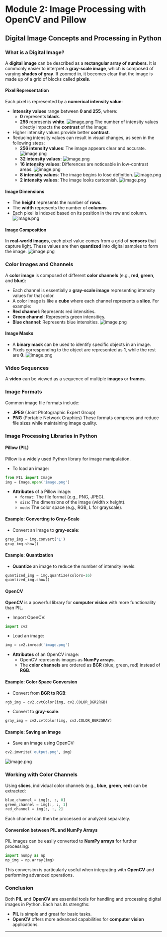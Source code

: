 

# Module 2: Image Processing with OpenCV and Pillow
## Digital Image Concepts and Processing in Python
### What is a Digital Image?
A **digital image** can be described as a **rectangular array of numbers**. It is commonly easier to interpret a **gray-scale image**, which is composed of varying **shades of gray**. If zoomed in, it becomes clear that the image is made up of a grid of blocks called **pixels**.
#### Pixel Representation
Each pixel is represented by a **numerical intensity value**:
- **Intensity values** range between **0 and 255**, where:
	- **0** represents **black**.
	- **255** represents **white**.
![image.png](https://prod-files-secure.s3.us-west-2.amazonaws.com/03e82b26-cccb-4906-bb56-adabcbdc0655/fa1bb4aa-313a-44c2-a7b3-7fa4a8432b08/image.png?X-Amz-Algorithm=AWS4-HMAC-SHA256&X-Amz-Content-Sha256=UNSIGNED-PAYLOAD&X-Amz-Credential=ASIAZI2LB4664MEKGO3Z%2F20250201%2Fus-west-2%2Fs3%2Faws4_request&X-Amz-Date=20250201T201441Z&X-Amz-Expires=3600&X-Amz-Security-Token=IQoJb3JpZ2luX2VjENT%2F%2F%2F%2F%2F%2F%2F%2F%2F%2FwEaCXVzLXdlc3QtMiJHMEUCIQCg0p3XH%2FehRRODBocliYH5kQtohjlnjv7O3g6ZJwl5kQIgTZQFbK%2FXxHrp2XkDeeqRqALi35ON9qFtqJA%2FrTpr2DwqiAQI3f%2F%2F%2F%2F%2F%2F%2F%2F%2F%2FARAAGgw2Mzc0MjMxODM4MDUiDFAg0BHT%2FfcjrkweCCrcA51gwRbUXFEYkEYuJ8u4GBIXFrlAmj3w1cszf0yE%2FSk0gwc1kEKB7SbXOWihESaeGBYpHPQ0NaJ8rFITozhahnAyzkwF3OE0sV%2Fc3odRxHPKR%2F%2B41wceyeQ5sgRAjYOr0tdvnNtK%2BwZfDPloPuL5rqcccNoXKnmXFWSWISRXNzvCbygnNM1%2F%2BA87IX7joWiB%2BZeWSZzlpIjbQjlaLjJI6TSCyVnAJFUAcBV%2Fi1Z9tRqUQcPDDGpS%2B%2F8NOlOhrzCFjFeQMJDljhA8AMIl4YGaLts0WRWEe34OBuCpNHeVNBgKeWJAQNJdPnSZ9upbppCosQGzG7lPm0ta5N7FTS2V5T%2FPECZqoBaClwPoE%2BZjZO124Wp%2F6biQxkjexYfIfziDKENG3UHFGYD08xJ2X9TPlr7H%2B3Cjze8iW4GpXpT%2FHNm0siE8%2FtLl19Q9Kl%2BKCanNkUUmEo3qNOCN4A%2BcLxgnHV1NzFX4VgLSOZjiw62NGzvJjjnaFx1j8zGTCJL7yOBNH9LCa2MuKpmdnqG1uZfbRFubaxjQYhI1nKmkG4vUoeJw5wEpUKcdZqswbtENW9qojwdI1KMwHcDF5utSqV4n1fXIFkayJlUnuOjic%2F4HOFfJ3m8oMca1tefB4OKmMLz2%2BbwGOqUBsQjNmS6pdnGf94%2BBMx0F0KtQgM%2BiuWSav4rc86ELd922hDTYvc%2BLl2SNQp59k3ixlNVj%2BWJuAO%2BKzRar9TyaXXsDwsosYCuz43zLOnEqAU%2F05nS%2F0q%2B3eWIvHVibYYIo8MBgkEo8I1%2BM25dCOByoNEMI%2BdzNnz3vgj3vo%2FNqWSNA0lmXFOvoPuoV%2B2YifTsCK6c80fL%2BCQ%2Ft4b3SpTOloU4DDRu4&X-Amz-Signature=454215c7fe297fa24260875d0d5793731547e5ca03734cb5c00fc3f3ea3b2353&X-Amz-SignedHeaders=host&x-id=GetObject)
The number of intensity values directly impacts the **contrast** of the image:
- Higher intensity values provide better **contrast**.
- Reducing intensity values can result in visual changes, as seen in the following steps:
	- **256 intensity values**: The image appears clear and accurate.
![image.png](https://prod-files-secure.s3.us-west-2.amazonaws.com/03e82b26-cccb-4906-bb56-adabcbdc0655/0de7dfb4-99dc-4b87-8932-5165b3c3b775/image.png?X-Amz-Algorithm=AWS4-HMAC-SHA256&X-Amz-Content-Sha256=UNSIGNED-PAYLOAD&X-Amz-Credential=ASIAZI2LB4665IPFVM7H%2F20250201%2Fus-west-2%2Fs3%2Faws4_request&X-Amz-Date=20250201T201441Z&X-Amz-Expires=3600&X-Amz-Security-Token=IQoJb3JpZ2luX2VjENT%2F%2F%2F%2F%2F%2F%2F%2F%2F%2FwEaCXVzLXdlc3QtMiJHMEUCIQCcqdXKxN4rF4areArU%2F5BYX1%2BuuabG0GDb3v%2F%2FeoQ3ygIgDUS90%2FFCI0UJbu%2FoP0tGfC2p%2BR2G0FB2CbNr3OAZAewqiAQI3f%2F%2F%2F%2F%2F%2F%2F%2F%2F%2FARAAGgw2Mzc0MjMxODM4MDUiDJdQ2sjrpHyEK5MzRCrcA1MjUnGIRNmj5d8DGM2DQM8oTRMmFT7vDSnGwbGwaMr0sGNPLzQuTFwMPSTba7KJvS6ZPQ8ArcUOfqAyGfgoy0sejpLWm9yO%2F%2FAaaE1sTO1Opdo9CpR1U2s9e9c8d%2BMrC9LVdm3jnk6TVI6gPQ1naGeV191FmJhFm130txCxeTImhNNlfs1NEseHBFB2MAxFuPHyC5OEouZDc2utJ%2FygczV3NKYtNUEzlMyV%2Bd0FGtNnA0HpPoUDGIhoPNDWONUMeGh1c1pNriXFRfz6j8SSDaM1jTxUFAyUEXaGaay9GDzoZNBq4Zvut2oNWUsbI6gkosfcuigs0eOtU3VGh9m1QIOck6FLU0vAGQLEim2nSEW0BkE%2FZYgeKHq%2BDIlN3kP5IiyAygJSf2LurcdiQDR7cvIz%2Bt0kyI4aVbXdJ1HcOZNxQpGAUjL5Rq3a7kjUHh4rX0sh0thTV8%2FwJG48lEaLuHqw52N8JoZVZ5AAi5bjf5cmWP0M40b3a6vMOXcfDnCS%2BGlUx9q4nyM3%2FZ313%2BuT%2FXHWeedg8yC516%2F2JM9vACAttyMHbKaVFDQnhsfZl9B9cQ%2B%2B15Q2rmyNzrCNbpJBrQ9q0xyD%2F4Bi5YXbCvwP26kB1iwxKFm2rXusJczRML%2F3%2BbwGOqUBOaD0sMRnTJ95LMJpMmZzHf2oqqSv0eMaf2eCSDo9ffBtBvqeSooOnyYfyw283NkkE4eT81PZ%2FJ7ZrrhdDHg%2B7SaMobIzT17lgnJmGOcaBPgqvur9dpfaA6dfC0cYKwpz8hrNNSS3LKX3qdEMaxJnSfr%2BgqpTM19NYyjY8POjWqUGb1XzNXugAmCmTXiovzDYy07Hfcurytnk9eCac8KZ%2Fyel14SX&X-Amz-Signature=56204856ec92aa2a9fed77586af8de868e436c4ee4a6f537914ec3942b93702e&X-Amz-SignedHeaders=host&x-id=GetObject)
	- **32 intensity values:**
![image.png](https://prod-files-secure.s3.us-west-2.amazonaws.com/03e82b26-cccb-4906-bb56-adabcbdc0655/7eb81f08-b190-4c5a-ba2b-2a498a15b2c4/image.png?X-Amz-Algorithm=AWS4-HMAC-SHA256&X-Amz-Content-Sha256=UNSIGNED-PAYLOAD&X-Amz-Credential=ASIAZI2LB4665IPFVM7H%2F20250201%2Fus-west-2%2Fs3%2Faws4_request&X-Amz-Date=20250201T201441Z&X-Amz-Expires=3600&X-Amz-Security-Token=IQoJb3JpZ2luX2VjENT%2F%2F%2F%2F%2F%2F%2F%2F%2F%2FwEaCXVzLXdlc3QtMiJHMEUCIQCcqdXKxN4rF4areArU%2F5BYX1%2BuuabG0GDb3v%2F%2FeoQ3ygIgDUS90%2FFCI0UJbu%2FoP0tGfC2p%2BR2G0FB2CbNr3OAZAewqiAQI3f%2F%2F%2F%2F%2F%2F%2F%2F%2F%2FARAAGgw2Mzc0MjMxODM4MDUiDJdQ2sjrpHyEK5MzRCrcA1MjUnGIRNmj5d8DGM2DQM8oTRMmFT7vDSnGwbGwaMr0sGNPLzQuTFwMPSTba7KJvS6ZPQ8ArcUOfqAyGfgoy0sejpLWm9yO%2F%2FAaaE1sTO1Opdo9CpR1U2s9e9c8d%2BMrC9LVdm3jnk6TVI6gPQ1naGeV191FmJhFm130txCxeTImhNNlfs1NEseHBFB2MAxFuPHyC5OEouZDc2utJ%2FygczV3NKYtNUEzlMyV%2Bd0FGtNnA0HpPoUDGIhoPNDWONUMeGh1c1pNriXFRfz6j8SSDaM1jTxUFAyUEXaGaay9GDzoZNBq4Zvut2oNWUsbI6gkosfcuigs0eOtU3VGh9m1QIOck6FLU0vAGQLEim2nSEW0BkE%2FZYgeKHq%2BDIlN3kP5IiyAygJSf2LurcdiQDR7cvIz%2Bt0kyI4aVbXdJ1HcOZNxQpGAUjL5Rq3a7kjUHh4rX0sh0thTV8%2FwJG48lEaLuHqw52N8JoZVZ5AAi5bjf5cmWP0M40b3a6vMOXcfDnCS%2BGlUx9q4nyM3%2FZ313%2BuT%2FXHWeedg8yC516%2F2JM9vACAttyMHbKaVFDQnhsfZl9B9cQ%2B%2B15Q2rmyNzrCNbpJBrQ9q0xyD%2F4Bi5YXbCvwP26kB1iwxKFm2rXusJczRML%2F3%2BbwGOqUBOaD0sMRnTJ95LMJpMmZzHf2oqqSv0eMaf2eCSDo9ffBtBvqeSooOnyYfyw283NkkE4eT81PZ%2FJ7ZrrhdDHg%2B7SaMobIzT17lgnJmGOcaBPgqvur9dpfaA6dfC0cYKwpz8hrNNSS3LKX3qdEMaxJnSfr%2BgqpTM19NYyjY8POjWqUGb1XzNXugAmCmTXiovzDYy07Hfcurytnk9eCac8KZ%2Fyel14SX&X-Amz-Signature=2bf19a14ec86eec25ce0a2d6be1a394a4fe384a63182767712ad54d378a2f039&X-Amz-SignedHeaders=host&x-id=GetObject)
	- **16 intensity values**: Differences are noticeable in low-contrast areas.
![image.png](https://prod-files-secure.s3.us-west-2.amazonaws.com/03e82b26-cccb-4906-bb56-adabcbdc0655/6bf56d44-9a14-4b7b-98c2-1f00b8630f0c/image.png?X-Amz-Algorithm=AWS4-HMAC-SHA256&X-Amz-Content-Sha256=UNSIGNED-PAYLOAD&X-Amz-Credential=ASIAZI2LB4665IPFVM7H%2F20250201%2Fus-west-2%2Fs3%2Faws4_request&X-Amz-Date=20250201T201441Z&X-Amz-Expires=3600&X-Amz-Security-Token=IQoJb3JpZ2luX2VjENT%2F%2F%2F%2F%2F%2F%2F%2F%2F%2FwEaCXVzLXdlc3QtMiJHMEUCIQCcqdXKxN4rF4areArU%2F5BYX1%2BuuabG0GDb3v%2F%2FeoQ3ygIgDUS90%2FFCI0UJbu%2FoP0tGfC2p%2BR2G0FB2CbNr3OAZAewqiAQI3f%2F%2F%2F%2F%2F%2F%2F%2F%2F%2FARAAGgw2Mzc0MjMxODM4MDUiDJdQ2sjrpHyEK5MzRCrcA1MjUnGIRNmj5d8DGM2DQM8oTRMmFT7vDSnGwbGwaMr0sGNPLzQuTFwMPSTba7KJvS6ZPQ8ArcUOfqAyGfgoy0sejpLWm9yO%2F%2FAaaE1sTO1Opdo9CpR1U2s9e9c8d%2BMrC9LVdm3jnk6TVI6gPQ1naGeV191FmJhFm130txCxeTImhNNlfs1NEseHBFB2MAxFuPHyC5OEouZDc2utJ%2FygczV3NKYtNUEzlMyV%2Bd0FGtNnA0HpPoUDGIhoPNDWONUMeGh1c1pNriXFRfz6j8SSDaM1jTxUFAyUEXaGaay9GDzoZNBq4Zvut2oNWUsbI6gkosfcuigs0eOtU3VGh9m1QIOck6FLU0vAGQLEim2nSEW0BkE%2FZYgeKHq%2BDIlN3kP5IiyAygJSf2LurcdiQDR7cvIz%2Bt0kyI4aVbXdJ1HcOZNxQpGAUjL5Rq3a7kjUHh4rX0sh0thTV8%2FwJG48lEaLuHqw52N8JoZVZ5AAi5bjf5cmWP0M40b3a6vMOXcfDnCS%2BGlUx9q4nyM3%2FZ313%2BuT%2FXHWeedg8yC516%2F2JM9vACAttyMHbKaVFDQnhsfZl9B9cQ%2B%2B15Q2rmyNzrCNbpJBrQ9q0xyD%2F4Bi5YXbCvwP26kB1iwxKFm2rXusJczRML%2F3%2BbwGOqUBOaD0sMRnTJ95LMJpMmZzHf2oqqSv0eMaf2eCSDo9ffBtBvqeSooOnyYfyw283NkkE4eT81PZ%2FJ7ZrrhdDHg%2B7SaMobIzT17lgnJmGOcaBPgqvur9dpfaA6dfC0cYKwpz8hrNNSS3LKX3qdEMaxJnSfr%2BgqpTM19NYyjY8POjWqUGb1XzNXugAmCmTXiovzDYy07Hfcurytnk9eCac8KZ%2Fyel14SX&X-Amz-Signature=5bb69e4674beaabcf88e3adb1ff10611e925cd7611c31a9dddcbb5a69f3d28f0&X-Amz-SignedHeaders=host&x-id=GetObject)
	- **8 intensity values**: The image begins to lose definition.
![image.png](https://prod-files-secure.s3.us-west-2.amazonaws.com/03e82b26-cccb-4906-bb56-adabcbdc0655/cca05878-ca1a-43e0-8bec-1d146756f9ae/image.png?X-Amz-Algorithm=AWS4-HMAC-SHA256&X-Amz-Content-Sha256=UNSIGNED-PAYLOAD&X-Amz-Credential=ASIAZI2LB4665IPFVM7H%2F20250201%2Fus-west-2%2Fs3%2Faws4_request&X-Amz-Date=20250201T201441Z&X-Amz-Expires=3600&X-Amz-Security-Token=IQoJb3JpZ2luX2VjENT%2F%2F%2F%2F%2F%2F%2F%2F%2F%2FwEaCXVzLXdlc3QtMiJHMEUCIQCcqdXKxN4rF4areArU%2F5BYX1%2BuuabG0GDb3v%2F%2FeoQ3ygIgDUS90%2FFCI0UJbu%2FoP0tGfC2p%2BR2G0FB2CbNr3OAZAewqiAQI3f%2F%2F%2F%2F%2F%2F%2F%2F%2F%2FARAAGgw2Mzc0MjMxODM4MDUiDJdQ2sjrpHyEK5MzRCrcA1MjUnGIRNmj5d8DGM2DQM8oTRMmFT7vDSnGwbGwaMr0sGNPLzQuTFwMPSTba7KJvS6ZPQ8ArcUOfqAyGfgoy0sejpLWm9yO%2F%2FAaaE1sTO1Opdo9CpR1U2s9e9c8d%2BMrC9LVdm3jnk6TVI6gPQ1naGeV191FmJhFm130txCxeTImhNNlfs1NEseHBFB2MAxFuPHyC5OEouZDc2utJ%2FygczV3NKYtNUEzlMyV%2Bd0FGtNnA0HpPoUDGIhoPNDWONUMeGh1c1pNriXFRfz6j8SSDaM1jTxUFAyUEXaGaay9GDzoZNBq4Zvut2oNWUsbI6gkosfcuigs0eOtU3VGh9m1QIOck6FLU0vAGQLEim2nSEW0BkE%2FZYgeKHq%2BDIlN3kP5IiyAygJSf2LurcdiQDR7cvIz%2Bt0kyI4aVbXdJ1HcOZNxQpGAUjL5Rq3a7kjUHh4rX0sh0thTV8%2FwJG48lEaLuHqw52N8JoZVZ5AAi5bjf5cmWP0M40b3a6vMOXcfDnCS%2BGlUx9q4nyM3%2FZ313%2BuT%2FXHWeedg8yC516%2F2JM9vACAttyMHbKaVFDQnhsfZl9B9cQ%2B%2B15Q2rmyNzrCNbpJBrQ9q0xyD%2F4Bi5YXbCvwP26kB1iwxKFm2rXusJczRML%2F3%2BbwGOqUBOaD0sMRnTJ95LMJpMmZzHf2oqqSv0eMaf2eCSDo9ffBtBvqeSooOnyYfyw283NkkE4eT81PZ%2FJ7ZrrhdDHg%2B7SaMobIzT17lgnJmGOcaBPgqvur9dpfaA6dfC0cYKwpz8hrNNSS3LKX3qdEMaxJnSfr%2BgqpTM19NYyjY8POjWqUGb1XzNXugAmCmTXiovzDYy07Hfcurytnk9eCac8KZ%2Fyel14SX&X-Amz-Signature=59afa4f891fa91105fa95ead612eb26b180a4603a990bf3f8ad2b87f1b845779&X-Amz-SignedHeaders=host&x-id=GetObject)
	- **2 intensity values**: The image looks cartoonish.
![image.png](https://prod-files-secure.s3.us-west-2.amazonaws.com/03e82b26-cccb-4906-bb56-adabcbdc0655/12da64d7-6b97-44e0-bc2c-52b9c47ce212/image.png?X-Amz-Algorithm=AWS4-HMAC-SHA256&X-Amz-Content-Sha256=UNSIGNED-PAYLOAD&X-Amz-Credential=ASIAZI2LB4665IPFVM7H%2F20250201%2Fus-west-2%2Fs3%2Faws4_request&X-Amz-Date=20250201T201441Z&X-Amz-Expires=3600&X-Amz-Security-Token=IQoJb3JpZ2luX2VjENT%2F%2F%2F%2F%2F%2F%2F%2F%2F%2FwEaCXVzLXdlc3QtMiJHMEUCIQCcqdXKxN4rF4areArU%2F5BYX1%2BuuabG0GDb3v%2F%2FeoQ3ygIgDUS90%2FFCI0UJbu%2FoP0tGfC2p%2BR2G0FB2CbNr3OAZAewqiAQI3f%2F%2F%2F%2F%2F%2F%2F%2F%2F%2FARAAGgw2Mzc0MjMxODM4MDUiDJdQ2sjrpHyEK5MzRCrcA1MjUnGIRNmj5d8DGM2DQM8oTRMmFT7vDSnGwbGwaMr0sGNPLzQuTFwMPSTba7KJvS6ZPQ8ArcUOfqAyGfgoy0sejpLWm9yO%2F%2FAaaE1sTO1Opdo9CpR1U2s9e9c8d%2BMrC9LVdm3jnk6TVI6gPQ1naGeV191FmJhFm130txCxeTImhNNlfs1NEseHBFB2MAxFuPHyC5OEouZDc2utJ%2FygczV3NKYtNUEzlMyV%2Bd0FGtNnA0HpPoUDGIhoPNDWONUMeGh1c1pNriXFRfz6j8SSDaM1jTxUFAyUEXaGaay9GDzoZNBq4Zvut2oNWUsbI6gkosfcuigs0eOtU3VGh9m1QIOck6FLU0vAGQLEim2nSEW0BkE%2FZYgeKHq%2BDIlN3kP5IiyAygJSf2LurcdiQDR7cvIz%2Bt0kyI4aVbXdJ1HcOZNxQpGAUjL5Rq3a7kjUHh4rX0sh0thTV8%2FwJG48lEaLuHqw52N8JoZVZ5AAi5bjf5cmWP0M40b3a6vMOXcfDnCS%2BGlUx9q4nyM3%2FZ313%2BuT%2FXHWeedg8yC516%2F2JM9vACAttyMHbKaVFDQnhsfZl9B9cQ%2B%2B15Q2rmyNzrCNbpJBrQ9q0xyD%2F4Bi5YXbCvwP26kB1iwxKFm2rXusJczRML%2F3%2BbwGOqUBOaD0sMRnTJ95LMJpMmZzHf2oqqSv0eMaf2eCSDo9ffBtBvqeSooOnyYfyw283NkkE4eT81PZ%2FJ7ZrrhdDHg%2B7SaMobIzT17lgnJmGOcaBPgqvur9dpfaA6dfC0cYKwpz8hrNNSS3LKX3qdEMaxJnSfr%2BgqpTM19NYyjY8POjWqUGb1XzNXugAmCmTXiovzDYy07Hfcurytnk9eCac8KZ%2Fyel14SX&X-Amz-Signature=75c39c4c2901bdc91daf67d48d069992cbcbc95f563570e50a4be3b590db1fc8&X-Amz-SignedHeaders=host&x-id=GetObject)
#### Image Dimensions
- The **height** represents the number of **rows**.
- The **width** represents the number of **columns**.
- Each pixel is indexed based on its position in the row and column.
![image.png](https://prod-files-secure.s3.us-west-2.amazonaws.com/03e82b26-cccb-4906-bb56-adabcbdc0655/ff056335-e79e-4491-b508-30cd45b6c194/image.png?X-Amz-Algorithm=AWS4-HMAC-SHA256&X-Amz-Content-Sha256=UNSIGNED-PAYLOAD&X-Amz-Credential=ASIAZI2LB4664MEKGO3Z%2F20250201%2Fus-west-2%2Fs3%2Faws4_request&X-Amz-Date=20250201T201441Z&X-Amz-Expires=3600&X-Amz-Security-Token=IQoJb3JpZ2luX2VjENT%2F%2F%2F%2F%2F%2F%2F%2F%2F%2FwEaCXVzLXdlc3QtMiJHMEUCIQCg0p3XH%2FehRRODBocliYH5kQtohjlnjv7O3g6ZJwl5kQIgTZQFbK%2FXxHrp2XkDeeqRqALi35ON9qFtqJA%2FrTpr2DwqiAQI3f%2F%2F%2F%2F%2F%2F%2F%2F%2F%2FARAAGgw2Mzc0MjMxODM4MDUiDFAg0BHT%2FfcjrkweCCrcA51gwRbUXFEYkEYuJ8u4GBIXFrlAmj3w1cszf0yE%2FSk0gwc1kEKB7SbXOWihESaeGBYpHPQ0NaJ8rFITozhahnAyzkwF3OE0sV%2Fc3odRxHPKR%2F%2B41wceyeQ5sgRAjYOr0tdvnNtK%2BwZfDPloPuL5rqcccNoXKnmXFWSWISRXNzvCbygnNM1%2F%2BA87IX7joWiB%2BZeWSZzlpIjbQjlaLjJI6TSCyVnAJFUAcBV%2Fi1Z9tRqUQcPDDGpS%2B%2F8NOlOhrzCFjFeQMJDljhA8AMIl4YGaLts0WRWEe34OBuCpNHeVNBgKeWJAQNJdPnSZ9upbppCosQGzG7lPm0ta5N7FTS2V5T%2FPECZqoBaClwPoE%2BZjZO124Wp%2F6biQxkjexYfIfziDKENG3UHFGYD08xJ2X9TPlr7H%2B3Cjze8iW4GpXpT%2FHNm0siE8%2FtLl19Q9Kl%2BKCanNkUUmEo3qNOCN4A%2BcLxgnHV1NzFX4VgLSOZjiw62NGzvJjjnaFx1j8zGTCJL7yOBNH9LCa2MuKpmdnqG1uZfbRFubaxjQYhI1nKmkG4vUoeJw5wEpUKcdZqswbtENW9qojwdI1KMwHcDF5utSqV4n1fXIFkayJlUnuOjic%2F4HOFfJ3m8oMca1tefB4OKmMLz2%2BbwGOqUBsQjNmS6pdnGf94%2BBMx0F0KtQgM%2BiuWSav4rc86ELd922hDTYvc%2BLl2SNQp59k3ixlNVj%2BWJuAO%2BKzRar9TyaXXsDwsosYCuz43zLOnEqAU%2F05nS%2F0q%2B3eWIvHVibYYIo8MBgkEo8I1%2BM25dCOByoNEMI%2BdzNnz3vgj3vo%2FNqWSNA0lmXFOvoPuoV%2B2YifTsCK6c80fL%2BCQ%2Ft4b3SpTOloU4DDRu4&X-Amz-Signature=9318f8e5d61acc25069ed37c6483b33aa0e2472ff0b78865ca5ec97c52fc2b08&X-Amz-SignedHeaders=host&x-id=GetObject)
#### Image Composition
In **real-world images**, each pixel value comes from a grid of **sensors** that capture light. These values are then **quantized** into digital samples to form the image.
![image.png](https://prod-files-secure.s3.us-west-2.amazonaws.com/03e82b26-cccb-4906-bb56-adabcbdc0655/0c721ea0-409b-4d32-b630-a00d6f170d18/image.png?X-Amz-Algorithm=AWS4-HMAC-SHA256&X-Amz-Content-Sha256=UNSIGNED-PAYLOAD&X-Amz-Credential=ASIAZI2LB4664MEKGO3Z%2F20250201%2Fus-west-2%2Fs3%2Faws4_request&X-Amz-Date=20250201T201441Z&X-Amz-Expires=3600&X-Amz-Security-Token=IQoJb3JpZ2luX2VjENT%2F%2F%2F%2F%2F%2F%2F%2F%2F%2FwEaCXVzLXdlc3QtMiJHMEUCIQCg0p3XH%2FehRRODBocliYH5kQtohjlnjv7O3g6ZJwl5kQIgTZQFbK%2FXxHrp2XkDeeqRqALi35ON9qFtqJA%2FrTpr2DwqiAQI3f%2F%2F%2F%2F%2F%2F%2F%2F%2F%2FARAAGgw2Mzc0MjMxODM4MDUiDFAg0BHT%2FfcjrkweCCrcA51gwRbUXFEYkEYuJ8u4GBIXFrlAmj3w1cszf0yE%2FSk0gwc1kEKB7SbXOWihESaeGBYpHPQ0NaJ8rFITozhahnAyzkwF3OE0sV%2Fc3odRxHPKR%2F%2B41wceyeQ5sgRAjYOr0tdvnNtK%2BwZfDPloPuL5rqcccNoXKnmXFWSWISRXNzvCbygnNM1%2F%2BA87IX7joWiB%2BZeWSZzlpIjbQjlaLjJI6TSCyVnAJFUAcBV%2Fi1Z9tRqUQcPDDGpS%2B%2F8NOlOhrzCFjFeQMJDljhA8AMIl4YGaLts0WRWEe34OBuCpNHeVNBgKeWJAQNJdPnSZ9upbppCosQGzG7lPm0ta5N7FTS2V5T%2FPECZqoBaClwPoE%2BZjZO124Wp%2F6biQxkjexYfIfziDKENG3UHFGYD08xJ2X9TPlr7H%2B3Cjze8iW4GpXpT%2FHNm0siE8%2FtLl19Q9Kl%2BKCanNkUUmEo3qNOCN4A%2BcLxgnHV1NzFX4VgLSOZjiw62NGzvJjjnaFx1j8zGTCJL7yOBNH9LCa2MuKpmdnqG1uZfbRFubaxjQYhI1nKmkG4vUoeJw5wEpUKcdZqswbtENW9qojwdI1KMwHcDF5utSqV4n1fXIFkayJlUnuOjic%2F4HOFfJ3m8oMca1tefB4OKmMLz2%2BbwGOqUBsQjNmS6pdnGf94%2BBMx0F0KtQgM%2BiuWSav4rc86ELd922hDTYvc%2BLl2SNQp59k3ixlNVj%2BWJuAO%2BKzRar9TyaXXsDwsosYCuz43zLOnEqAU%2F05nS%2F0q%2B3eWIvHVibYYIo8MBgkEo8I1%2BM25dCOByoNEMI%2BdzNnz3vgj3vo%2FNqWSNA0lmXFOvoPuoV%2B2YifTsCK6c80fL%2BCQ%2Ft4b3SpTOloU4DDRu4&X-Amz-Signature=c8fabe82fd44f001d4f21dfd5b00fa6e69eac2c2020aae55fb6a6e0bc823a6f9&X-Amz-SignedHeaders=host&x-id=GetObject)
### Color Images and Channels
A **color image** is composed of different **color channels** (e.g., **red**, **green**, and **blue**):
- Each channel is essentially a **gray-scale image** representing intensity values for that color.
- A color image is like a **cube** where each channel represents a **slice**.
For example:
- **Red channel**: Represents red intensities.
- **Green channel**: Represents green intensities.
- **Blue channel**: Represents blue intensities.
![image.png](https://prod-files-secure.s3.us-west-2.amazonaws.com/03e82b26-cccb-4906-bb56-adabcbdc0655/c0cc17c9-842f-413f-82e8-f3f44278cf74/image.png?X-Amz-Algorithm=AWS4-HMAC-SHA256&X-Amz-Content-Sha256=UNSIGNED-PAYLOAD&X-Amz-Credential=ASIAZI2LB4664MEKGO3Z%2F20250201%2Fus-west-2%2Fs3%2Faws4_request&X-Amz-Date=20250201T201441Z&X-Amz-Expires=3600&X-Amz-Security-Token=IQoJb3JpZ2luX2VjENT%2F%2F%2F%2F%2F%2F%2F%2F%2F%2FwEaCXVzLXdlc3QtMiJHMEUCIQCg0p3XH%2FehRRODBocliYH5kQtohjlnjv7O3g6ZJwl5kQIgTZQFbK%2FXxHrp2XkDeeqRqALi35ON9qFtqJA%2FrTpr2DwqiAQI3f%2F%2F%2F%2F%2F%2F%2F%2F%2F%2FARAAGgw2Mzc0MjMxODM4MDUiDFAg0BHT%2FfcjrkweCCrcA51gwRbUXFEYkEYuJ8u4GBIXFrlAmj3w1cszf0yE%2FSk0gwc1kEKB7SbXOWihESaeGBYpHPQ0NaJ8rFITozhahnAyzkwF3OE0sV%2Fc3odRxHPKR%2F%2B41wceyeQ5sgRAjYOr0tdvnNtK%2BwZfDPloPuL5rqcccNoXKnmXFWSWISRXNzvCbygnNM1%2F%2BA87IX7joWiB%2BZeWSZzlpIjbQjlaLjJI6TSCyVnAJFUAcBV%2Fi1Z9tRqUQcPDDGpS%2B%2F8NOlOhrzCFjFeQMJDljhA8AMIl4YGaLts0WRWEe34OBuCpNHeVNBgKeWJAQNJdPnSZ9upbppCosQGzG7lPm0ta5N7FTS2V5T%2FPECZqoBaClwPoE%2BZjZO124Wp%2F6biQxkjexYfIfziDKENG3UHFGYD08xJ2X9TPlr7H%2B3Cjze8iW4GpXpT%2FHNm0siE8%2FtLl19Q9Kl%2BKCanNkUUmEo3qNOCN4A%2BcLxgnHV1NzFX4VgLSOZjiw62NGzvJjjnaFx1j8zGTCJL7yOBNH9LCa2MuKpmdnqG1uZfbRFubaxjQYhI1nKmkG4vUoeJw5wEpUKcdZqswbtENW9qojwdI1KMwHcDF5utSqV4n1fXIFkayJlUnuOjic%2F4HOFfJ3m8oMca1tefB4OKmMLz2%2BbwGOqUBsQjNmS6pdnGf94%2BBMx0F0KtQgM%2BiuWSav4rc86ELd922hDTYvc%2BLl2SNQp59k3ixlNVj%2BWJuAO%2BKzRar9TyaXXsDwsosYCuz43zLOnEqAU%2F05nS%2F0q%2B3eWIvHVibYYIo8MBgkEo8I1%2BM25dCOByoNEMI%2BdzNnz3vgj3vo%2FNqWSNA0lmXFOvoPuoV%2B2YifTsCK6c80fL%2BCQ%2Ft4b3SpTOloU4DDRu4&X-Amz-Signature=c865105574f68260a97137f2c5beac9ac34027191929816a4b99b780e1bdaa20&X-Amz-SignedHeaders=host&x-id=GetObject)
#### Image Masks
- A **binary mask** can be used to identify specific objects in an image.
- Pixels corresponding to the object are represented as **1**, while the rest are **0**.
![image.png](https://prod-files-secure.s3.us-west-2.amazonaws.com/03e82b26-cccb-4906-bb56-adabcbdc0655/667eab4d-d19d-4618-81d0-663b6beb002c/image.png?X-Amz-Algorithm=AWS4-HMAC-SHA256&X-Amz-Content-Sha256=UNSIGNED-PAYLOAD&X-Amz-Credential=ASIAZI2LB4664MEKGO3Z%2F20250201%2Fus-west-2%2Fs3%2Faws4_request&X-Amz-Date=20250201T201441Z&X-Amz-Expires=3600&X-Amz-Security-Token=IQoJb3JpZ2luX2VjENT%2F%2F%2F%2F%2F%2F%2F%2F%2F%2FwEaCXVzLXdlc3QtMiJHMEUCIQCg0p3XH%2FehRRODBocliYH5kQtohjlnjv7O3g6ZJwl5kQIgTZQFbK%2FXxHrp2XkDeeqRqALi35ON9qFtqJA%2FrTpr2DwqiAQI3f%2F%2F%2F%2F%2F%2F%2F%2F%2F%2FARAAGgw2Mzc0MjMxODM4MDUiDFAg0BHT%2FfcjrkweCCrcA51gwRbUXFEYkEYuJ8u4GBIXFrlAmj3w1cszf0yE%2FSk0gwc1kEKB7SbXOWihESaeGBYpHPQ0NaJ8rFITozhahnAyzkwF3OE0sV%2Fc3odRxHPKR%2F%2B41wceyeQ5sgRAjYOr0tdvnNtK%2BwZfDPloPuL5rqcccNoXKnmXFWSWISRXNzvCbygnNM1%2F%2BA87IX7joWiB%2BZeWSZzlpIjbQjlaLjJI6TSCyVnAJFUAcBV%2Fi1Z9tRqUQcPDDGpS%2B%2F8NOlOhrzCFjFeQMJDljhA8AMIl4YGaLts0WRWEe34OBuCpNHeVNBgKeWJAQNJdPnSZ9upbppCosQGzG7lPm0ta5N7FTS2V5T%2FPECZqoBaClwPoE%2BZjZO124Wp%2F6biQxkjexYfIfziDKENG3UHFGYD08xJ2X9TPlr7H%2B3Cjze8iW4GpXpT%2FHNm0siE8%2FtLl19Q9Kl%2BKCanNkUUmEo3qNOCN4A%2BcLxgnHV1NzFX4VgLSOZjiw62NGzvJjjnaFx1j8zGTCJL7yOBNH9LCa2MuKpmdnqG1uZfbRFubaxjQYhI1nKmkG4vUoeJw5wEpUKcdZqswbtENW9qojwdI1KMwHcDF5utSqV4n1fXIFkayJlUnuOjic%2F4HOFfJ3m8oMca1tefB4OKmMLz2%2BbwGOqUBsQjNmS6pdnGf94%2BBMx0F0KtQgM%2BiuWSav4rc86ELd922hDTYvc%2BLl2SNQp59k3ixlNVj%2BWJuAO%2BKzRar9TyaXXsDwsosYCuz43zLOnEqAU%2F05nS%2F0q%2B3eWIvHVibYYIo8MBgkEo8I1%2BM25dCOByoNEMI%2BdzNnz3vgj3vo%2FNqWSNA0lmXFOvoPuoV%2B2YifTsCK6c80fL%2BCQ%2Ft4b3SpTOloU4DDRu4&X-Amz-Signature=361dacf6d6b0e5328e662e277f0186f4ac183874de177a09f99c1d4fb9b863db&X-Amz-SignedHeaders=host&x-id=GetObject)
### Video Sequences
A **video** can be viewed as a sequence of multiple **images** or **frames**.
### Image Formats
Common image file formats include:
- **JPEG** (Joint Photographic Expert Group)
- **PNG** (Portable Network Graphics)
These formats compress and reduce file sizes while maintaining image quality.
### Image Processing Libraries in Python
#### Pillow (PIL)
Pillow is a widely used Python library for image manipulation.
- To load an image:
```python
from PIL import Image
img = Image.open('image.png')
```
- **Attributes** of a Pillow image:
	- `format`: The file format (e.g., PNG, JPEG).
	- `size`: The dimensions of the image (width x height).
	- `mode`: The color space (e.g., RGB, L for grayscale).
#### Example: Converting to Gray-Scale
- Convert an image to **gray-scale**:
```python
gray_img = img.convert('L')
gray_img.show()
```
#### Example: Quantization
- **Quantize** an image to reduce the number of intensity levels:
```python
quantized_img = img.quantize(colors=16)
quantized_img.show()
```
#### OpenCV
**OpenCV** is a powerful library for **computer vision** with more functionality than PIL.
- Import OpenCV:
```python
import cv2
```
- Load an image:
```python
img = cv2.imread('image.png')
```
- **Attributes** of an OpenCV image:
	- OpenCV represents images as **NumPy arrays**.
	- The **color channels** are ordered as **BGR** (blue, green, red) instead of **RGB**.
#### Example: Color Space Conversion
- Convert from **BGR to RGB**:
```python
rgb_img = cv2.cvtColor(img, cv2.COLOR_BGR2RGB)
```
- Convert to **gray-scale**:
```python
gray_img = cv2.cvtColor(img, cv2.COLOR_BGR2GRAY)
```
#### Example: Saving an Image
- Save an image using OpenCV:
```python
cv2.imwrite('output.png', img)
```
![image.png](https://prod-files-secure.s3.us-west-2.amazonaws.com/03e82b26-cccb-4906-bb56-adabcbdc0655/25fcc977-54ea-484c-997e-9b6bd016f347/image.png?X-Amz-Algorithm=AWS4-HMAC-SHA256&X-Amz-Content-Sha256=UNSIGNED-PAYLOAD&X-Amz-Credential=ASIAZI2LB4664MEKGO3Z%2F20250201%2Fus-west-2%2Fs3%2Faws4_request&X-Amz-Date=20250201T201441Z&X-Amz-Expires=3600&X-Amz-Security-Token=IQoJb3JpZ2luX2VjENT%2F%2F%2F%2F%2F%2F%2F%2F%2F%2FwEaCXVzLXdlc3QtMiJHMEUCIQCg0p3XH%2FehRRODBocliYH5kQtohjlnjv7O3g6ZJwl5kQIgTZQFbK%2FXxHrp2XkDeeqRqALi35ON9qFtqJA%2FrTpr2DwqiAQI3f%2F%2F%2F%2F%2F%2F%2F%2F%2F%2FARAAGgw2Mzc0MjMxODM4MDUiDFAg0BHT%2FfcjrkweCCrcA51gwRbUXFEYkEYuJ8u4GBIXFrlAmj3w1cszf0yE%2FSk0gwc1kEKB7SbXOWihESaeGBYpHPQ0NaJ8rFITozhahnAyzkwF3OE0sV%2Fc3odRxHPKR%2F%2B41wceyeQ5sgRAjYOr0tdvnNtK%2BwZfDPloPuL5rqcccNoXKnmXFWSWISRXNzvCbygnNM1%2F%2BA87IX7joWiB%2BZeWSZzlpIjbQjlaLjJI6TSCyVnAJFUAcBV%2Fi1Z9tRqUQcPDDGpS%2B%2F8NOlOhrzCFjFeQMJDljhA8AMIl4YGaLts0WRWEe34OBuCpNHeVNBgKeWJAQNJdPnSZ9upbppCosQGzG7lPm0ta5N7FTS2V5T%2FPECZqoBaClwPoE%2BZjZO124Wp%2F6biQxkjexYfIfziDKENG3UHFGYD08xJ2X9TPlr7H%2B3Cjze8iW4GpXpT%2FHNm0siE8%2FtLl19Q9Kl%2BKCanNkUUmEo3qNOCN4A%2BcLxgnHV1NzFX4VgLSOZjiw62NGzvJjjnaFx1j8zGTCJL7yOBNH9LCa2MuKpmdnqG1uZfbRFubaxjQYhI1nKmkG4vUoeJw5wEpUKcdZqswbtENW9qojwdI1KMwHcDF5utSqV4n1fXIFkayJlUnuOjic%2F4HOFfJ3m8oMca1tefB4OKmMLz2%2BbwGOqUBsQjNmS6pdnGf94%2BBMx0F0KtQgM%2BiuWSav4rc86ELd922hDTYvc%2BLl2SNQp59k3ixlNVj%2BWJuAO%2BKzRar9TyaXXsDwsosYCuz43zLOnEqAU%2F05nS%2F0q%2B3eWIvHVibYYIo8MBgkEo8I1%2BM25dCOByoNEMI%2BdzNnz3vgj3vo%2FNqWSNA0lmXFOvoPuoV%2B2YifTsCK6c80fL%2BCQ%2Ft4b3SpTOloU4DDRu4&X-Amz-Signature=e1978138a06f491af293e5622f56bfd195a20568ebc6c7d4bde5bfd98af97bc4&X-Amz-SignedHeaders=host&x-id=GetObject)
### Working with Color Channels
Using **slices**, individual color channels (e.g., **blue**, **green**, **red**) can be extracted:
```python
blue_channel = img[:, :, 0]
green_channel = img[:, :, 1]
red_channel = img[:, :, 2]
```
Each channel can then be processed or analyzed separately.
#### Conversion between PIL and NumPy Arrays
PIL images can be easily converted to **NumPy arrays** for further processing:
```python
import numpy as np
np_img = np.array(img)
```
This conversion is particularly useful when integrating with **OpenCV** and performing advanced operations.
### Conclusion
Both **PIL** and **OpenCV** are essential tools for handling and processing digital images in Python. Each has its strengths:
- **PIL** is simple and great for basic tasks.
- **OpenCV** offers more advanced capabilities for **computer vision** applications.
___


